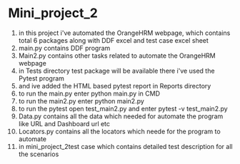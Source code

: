 # Mini_project_2
1) in this project i've automated the OrangeHRM webpage, which contains total 6 packages along with DDF excel and test case excel sheet
2) main.py contains DDF program
3) Main2.py contains other tasks related to automate the OrangeHRM webpage
4) in Tests directory test package will be available there i've used the Pytest program
5) and ive added the HTML based pytest report in Reports directory
6) to run the main.py enter python main.py in CMD
7) to run the main2.py enter python main2.py
8) to run the pytest open test_main2.py and enter pytest -v test_main2.py 
9) Data.py contains all the data which needed for automate the program like URL and Dashboard url etc
10) Locators.py contains all the locators which neede for the program to automate
11) in mini_project_2test case which contains detailed test description for all the scenarios
